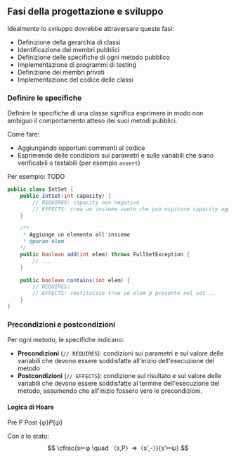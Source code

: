 ## Fasi della progettazione e sviluppo

Idealmente lo sviluppo dovrebbe attraversare queste fasi:
- Definizione della gerarchia di classi
- Identificazione dei membri pubblici
- Definizione delle specifiche di ogni metodo pubblico
- Implementazione di programmi di testing
- Definizione dei membri privati
- Implementazione del codice delle classi

### Definire le specifiche

Definire le specifiche di una classe significa esprimere in modo non ambiguo il comportamento atteso dei suoi metodi pubblici.

Come fare:
- Aggiungendo opportuni commenti al codice
- Esprimendo delle condizioni sui parametri e sulle variabili che siano verificabili o testabili (per esempio `assert`)

Per esempio: TODO
```java
public class IntSet {
    public IntSet(int capacity) {
        // REQUIRES: capacity non negativo
        // EFFECTS: crea un insieme vuoto che può ospitare capacity aggiuntivi
    }

    /**
     * Aggiunge un elemento all'insieme
     * @param elem
    */
    public boolean add(int elem) throws FullSetException {
        // ...
    }

    public boolean contains(int elem) {
        // REQUIRES:
        // EFFECTS: restituisce true se elem p presente nel set...
    }
}
```

### Precondizioni e postcondizioni

Per ogni metodo, le specifiche indicano:
- **Precondizioni** (`// REQUIRES`): condizioni sui parametri e sul valore delle variabili che devono essere soddisfatte all'inizio dell'esecuzione del metodo
- **Postcondizioni** (`// EFFECTS`): condizione sul risultato e sul valore delle variabili che devono essere soddisfatte al termine dell'esecuzione del metodo, assumendo che all'inizio fossero vere le precondizioni.

#### Logica di Hoare

Pre P Post
$\{φ\}P\{ψ\}$

Con $s$ lo stato:
$$
\cfrac{s⊨φ \quad 〈s,P〉⇒〈s',-〉}{s'⊨ψ}
$$